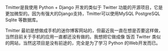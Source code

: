 Tmitter是我使用 Python + Django 开发的类似于 Twitter 功能的开源项目，它是更加微型的。因为有强大的Django支持，Tmitter可以使用MySQL PostgreSQL Sqlite 等数据库。

Tmitter 最初是想做成手机的迷你博客网站的，但最近我一直在想是否要这样做，当然目前关于手机的应用一直都还没有做的。我想把它做成像 饭否 Twitter 类似的网站，当然这项目是没有前途的，完全是为了学习 Python 的Web开发而已。